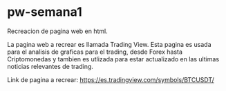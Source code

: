 # pw-semana1

Recreacion de pagina web en html.

La pagina web a recrear es llamada Trading View. Esta pagina es usada para el analisis de graficas para el trading, desde Forex hasta Criptomonedas y tambien es utlizada para estar actualizado en las ultimas noticias relevantes de trading.

Link de pagina a recrear: https://es.tradingview.com/symbols/BTCUSDT/
